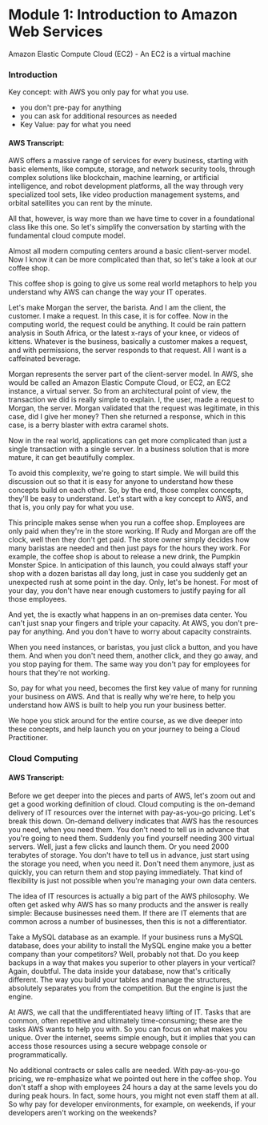 # Module 1: Introduction to Amazon Web Services

Amazon Elastic Compute Cloud (EC2) - An EC2 is a virtual machine

### Introduction

Key concept: with AWS you only pay for what you use.
- you don't pre-pay for anything
- you can ask for additional resources as needed
- Key Value: pay for what you need



#### AWS Transcript:  

AWS offers a massive range of services for every business, starting with basic elements, like compute, storage, and network security tools, through complex solutions like blockchain, machine learning, or artificial intelligence, and robot development platforms, all the way through very specialized tool sets, like video production management systems, and orbital satellites you can rent by the minute.

All that, however, is way more than we have time to cover in a foundational class like this one. So let's simplify the conversation by starting with the fundamental cloud compute model.

Almost all modern computing centers around a basic client-server model. Now I know it can be more complicated than that, so let's take a look at our coffee shop.

This coffee shop is going to give us some real world metaphors to help you understand why AWS can change the way your IT operates.

Let's make Morgan the server, the barista. And I am the client, the customer. I make a request. In this case, it is for coffee. Now in the computing world, the request could be anything. It could be rain pattern analysis in South Africa, or the latest x-rays of your knee, or videos of kittens. Whatever is the business, basically a customer makes a request, and with permissions, the server responds to that request. All I want is a caffeinated beverage.

Morgan represents the server part of the client-server model. In AWS, she would be called an Amazon Elastic Compute Cloud, or EC2, an EC2 instance, a virtual server. So from an architectural point of view, the transaction we did is really simple to explain. I, the user, made a request to Morgan, the server. Morgan validated that the request was legitimate, in this case, did I give her money? Then she returned a response, which in this case, is a berry blaster with extra caramel shots.

Now in the real world, applications can get more complicated than just a single transaction with a single server. In a business solution that is more mature, it can get beautifully complex.

To avoid this complexity, we're going to start simple. We will build this discussion out so that it is easy for anyone to understand how these concepts build on each other. So, by the end, those complex concepts, they'll be easy to understand. Let's start with a key concept to AWS, and that is, you only pay for what you use.

This principle makes sense when you run a coffee shop. Employees are only paid when they're in the store working. If Rudy and Morgan are off the clock, well then they don't get paid. The store owner simply decides how many baristas are needed and then just pays for the hours they work. For example, the coffee shop is about to release a new drink, the Pumpkin Monster Spice. In anticipation of this launch, you could always staff your shop with a dozen baristas all day long, just in case you suddenly get an unexpected rush at some point in the day. Only, let's be honest. For most of your day, you don't have near enough customers to justify paying for all those employees.

And yet, the is exactly what happens in an on-premises data center. You can't just snap your fingers and triple your capacity. At AWS, you don't pre-pay for anything. And you don't have to worry about capacity constraints.

When you need instances, or baristas, you just click a button, and you have them. And when you don't need them, another click, and they go away, and you stop paying for them. The same way you don't pay for employees for hours that they're not working.

So, pay for what you need, becomes the first key value of many for running your business on AWS. And that is really why we're here, to help you understand how AWS is built to help you run your business better.

We hope you stick around for the entire course, as we dive deeper into these concepts, and help launch you on your journey to being a Cloud Practitioner.


### Cloud Computing

#### AWS Transcript:  

Before we get deeper into the pieces and parts of AWS, let's zoom out and get a good working definition of cloud. Cloud computing is the on-demand delivery of IT resources over the internet with pay-as-you-go pricing. Let's break this down. On-demand delivery indicates that AWS has the resources you need, when you need them. You don't need to tell us in advance that you're going to need them. Suddenly you find yourself needing 300 virtual servers. Well, just a few clicks and launch them. Or you need 2000 terabytes of storage. You don't have to tell us in advance, just start using the storage you need, when you need it. Don't need them anymore, just as quickly, you can return them and stop paying immediately. That kind of flexibility is just not possible when you're managing your own data centers.

The idea of IT resources is actually a big part of the AWS philosophy. We often get asked why AWS has so many products and the answer is really simple: Because businesses need them. If there are IT elements that are common across a number of businesses, then this is not a differentiator.

Take a MySQL database as an example. If your business runs a MySQL database, does your ability to install the MySQL engine make you a better company than your competitors? Well, probably not that. Do you keep backups in a way that makes you superior to other players in your vertical? Again, doubtful. The data inside your database, now that's critically different. The way you build your tables and manage the structures, absolutely separates you from the competition. But the engine is just the engine. 

At AWS, we call that the undifferentiated heavy lifting of IT. Tasks that are common, often repetitive and ultimately time-consuming; these are the tasks AWS wants to help you with. So you can focus on what makes you unique. Over the internet, seems simple enough, but it implies that you can access those resources using a secure webpage console or programmatically. 

No additional contracts or sales calls are needed. With pay-as-you-go pricing, we re-emphasize what we pointed out here in the coffee shop. You don't staff a shop with employees 24 hours a day at the same levels you do during peak hours. In fact, some hours, you might not even staff them at all. So why pay for developer environments, for example, on weekends, if your developers aren't working on the weekends?

